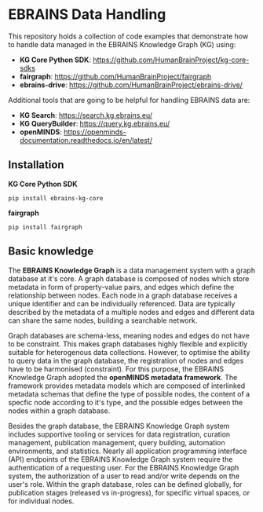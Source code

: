 # EBRAINS Data Handling

This repository holds a collection of code examples that demonstrate how to handle data managed in the EBRAINS Knowledge Graph (KG) using:  
- **KG Core Python SDK**: https://github.com/HumanBrainProject/kg-core-sdks    
- **fairgraph**: https://github.com/HumanBrainProject/fairgraph  
- **ebrains-drive**: https://github.com/HumanBrainProject/ebrains-drive/  

Additional tools that are going to be helpful for handling EBRAINS data are:   
- **KG Search**: https://search.kg.ebrains.eu/  
- **KG QueryBuilder**: https://query.kg.ebrains.eu/  
- **openMINDS**: https://openminds-documentation.readthedocs.io/en/latest/  

## Installation

**KG Core Python SDK**
```
pip install ebrains-kg-core
```

**fairgraph**  
```
pip install fairgraph
```

## Basic knowledge

The **EBRAINS Knowledge Graph** is a data management system with a graph database at it's core. A graph database is composed of nodes which store metadata in form of property-value pairs, and edges which define the relationship between nodes. Each node in a graph database receives a unique identifier and can be individually referenced. Data are typically described by the metadata of a multiple nodes and edges and different data can share the same nodes, building a searchable network.

Graph databases are schema-less, meaning nodes and edges do not have to be constraint. This makes graph databases highly flexible and explicitly suitable for heterogenous data collections. However, to optimise the ability to query data in the graph database, the registration of nodes and edges have to be harmonised (constraint). For this purpose, the EBRAINS Knowledge Graph adopted the **openMINDS metadata framework**. The framework provides metadata models which are composed of interlinked metadata schemas that define the type of possible nodes, the content of a specfic node according to it's type, and the possible edges between the nodes within a graph database.

Besides the graph database, the EBRAINS Knowledge Graph system includes supportive tooling or services for data registration, curation management, publication management, query building, automation environments, and statistics. Nearly all application programming interface (API) endpoints of the EBRAINS Knowledge Graph system require the authentication of a requesting user. For the EBRAINS Knowledge Graph system, the authorization of a user to read and/or write depends on the user's role. Within the graph database, roles can be defined globally, for publication stages (released vs in-progress), for specific virtual spaces, or for individual nodes.
